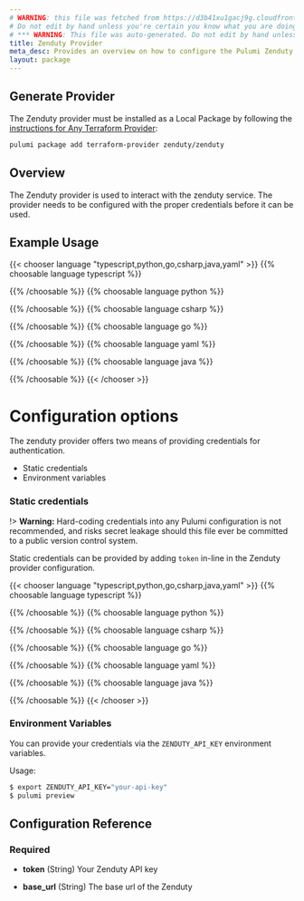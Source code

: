 ```yaml
---
# WARNING: this file was fetched from https://d3b41xu1gacj9g.cloudfront.net/docs/registry.opentofu.org/zenduty/zenduty/0.2.5/index.md
# Do not edit by hand unless you're certain you know what you are doing!
# *** WARNING: This file was auto-generated. Do not edit by hand unless you're certain you know what you are doing! ***
title: Zenduty Provider
meta_desc: Provides an overview on how to configure the Pulumi Zenduty provider.
layout: package
---
```


## Generate Provider

The Zenduty provider must be installed as a Local Package by following the [instructions for Any Terraform Provider](https://www.pulumi.com/registry/packages/terraform-provider/):

```bash
pulumi package add terraform-provider zenduty/zenduty
```
## Overview

The Zenduty provider is used to interact with the zenduty service. The provider needs to be configured with the proper credentials before it can be used.
## Example Usage

{{< chooser language "typescript,python,go,csharp,java,yaml" >}}
{{% choosable language typescript %}}

{{% /choosable %}}
{{% choosable language python %}}

{{% /choosable %}}
{{% choosable language csharp %}}

{{% /choosable %}}
{{% choosable language go %}}

{{% /choosable %}}
{{% choosable language yaml %}}

{{% /choosable %}}
{{% choosable language java %}}

{{% /choosable %}}
{{< /chooser >}}
# Configuration options

The zenduty provider offers two means of providing credentials for authentication.

- Static credentials
- Environment variables
### Static credentials

!> **Warning:** Hard-coding credentials into any Pulumi configuration is not
recommended, and risks secret leakage should this file ever be committed to a
public version control system.

Static credentials can be provided by adding `token` in-line in the Zenduty provider configuration.

{{< chooser language "typescript,python,go,csharp,java,yaml" >}}
{{% choosable language typescript %}}

{{% /choosable %}}
{{% choosable language python %}}

{{% /choosable %}}
{{% choosable language csharp %}}

{{% /choosable %}}
{{% choosable language go %}}

{{% /choosable %}}
{{% choosable language yaml %}}

{{% /choosable %}}
{{% choosable language java %}}

{{% /choosable %}}
{{< /chooser >}}
### Environment Variables

You can provide your credentials via the `ZENDUTY_API_KEY` environment variables.

Usage:

```sh
$ export ZENDUTY_API_KEY="your-api-key"
$ pulumi preview
```
## Configuration Reference
### Required

- **token** (String) Your Zenduty API key

- **base_url** (String) The base url of the Zenduty
